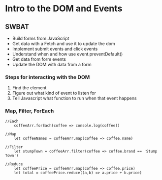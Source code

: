 # Intro to the DOM and Events 

## SWBAT
- Build forms from JavaScript
- Get data with a Fetch and use it to update the dom
- Implement submit events and click events
- Understand when and how use event.preventDefault()
- Get data from form events
- Update the DOM with data from a form


### Steps for interacting with  the DOM
1. Find the element
2. Figure out what kind of event to listen for
2. Tell Javascript what function to run when that event happens


### Map, Filter, ForEach
```
//Each
    coffeeArr.forEach(coffee => console.log(coffee))

//Map
    let coffeeNames = coffeeArr.map(coffee => coffee.name)

//Filter
    let stumpTown = coffeeArr.filter(coffee => coffee.brand == 'Stump Town')

//Reduce 
    let coffeePrice = coffeeArr.map(coffee => coffee.price)
    let total = coffeePrice.reduce((a,b) => a.price + b.price)


```